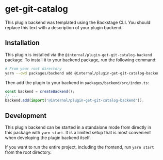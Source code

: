# get-git-catalog

This plugin backend was templated using the Backstage CLI. You should replace this text with a description of your plugin backend.

## Installation

This plugin is installed via the `@internal/plugin-get-git-catalog-backend` package. To install it to your backend package, run the following command:

```bash
# From your root directory
yarn --cwd packages/backend add @internal/plugin-get-git-catalog-backend
```

Then add the plugin to your backend in `packages/backend/src/index.ts`:

```ts
const backend = createBackend();
// ...
backend.add(import('@internal/plugin-get-git-catalog-backend'));
```

## Development

This plugin backend can be started in a standalone mode from directly in this
package with `yarn start`. It is a limited setup that is most convenient when
developing the plugin backend itself.

If you want to run the entire project, including the frontend, run `yarn start` from the root directory.
